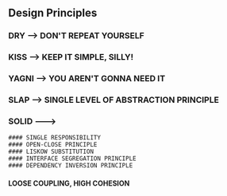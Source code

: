 ## Design Principles

### DRY --> DON'T REPEAT YOURSELF
### KISS --> KEEP IT SIMPLE, SILLY!
### YAGNI --> YOU AREN'T GONNA NEED IT
### SLAP --> SINGLE LEVEL OF ABSTRACTION PRINCIPLE
### SOLID ---> 
    #### SINGLE RESPONSIBILITY
    #### OPEN-CLOSE PRINCIPLE
    #### LISKOW SUBSTITUTION
    #### INTERFACE SEGREGATION PRINCIPLE
    #### DEPENDENCY INVERSION PRINCIPLE
#### LOOSE COUPLING, HIGH COHESION